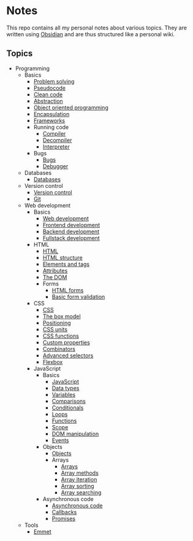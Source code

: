 # Notes

This repo contains all my personal notes about various topics. They are written using [Obsidian](https://obsidian.md/) and are thus structured like a personal wiki.

## Topics

- Programming
	- Basics
		- [Problem solving](notes/programming/basics/problem_solving.md)
		- [Pseudocode](notes/programming/basics/pseudocode.md)
		- [Clean code](notes/programming/basics/clean_code.md)
		- [Abstraction](notes/programming/basics/abstraction.md)
		- [Object oriented programming](notes/programming/basics/object_oriented_programming.md)
		- [Encapsulation](notes/programming/basics/encapsulation.md)
		- [Frameworks](notes/programming/basics/frameworks.md)
		- Running code
			- [Compiler](notes/programming/basics/running_code/compiler.md)
			- [Decompiler](notes/programming/basics/running_code/decompiler.md)
			- [Interpreter](notes/programming/basics/running_code/interpreter.md)
		- Bugs
			- [Bugs](notes/programming/basics/bugs/bug.md)
			- [Debugger](notes/programming/basics/bugs/debugger.md)
	- Databases
		- [Databases](notes/programming/databases/databases.md)
	- Version control
		- [Version control](notes/programming/version_control/version_control.md)
		- [Git](notes/programming/version_control/git.md)
	- Web development
		- Basics
			- [Web development](notes/programming/web_development/basics/web_development.md)
			- [Frontend development](notes/programming/web_development/basics/front_end_development.md)
			- [Backend development](notes/programming/web_development/basics/back_end_development.md)
			- [Fullstack development](notes/programming/web_development/basics/full_stack_development.md)
		- HTML
			- [HTML](notes/programming/web_development/html/html.md)
			- [HTML structure](notes/programming/web_development/html/html_structure.md)
			- [Elements and tags](notes/programming/web_development/html/html_elements_tags.md)
			- [Attributes](notes/programming/web_development/html/html_attributes.md)
			- [The DOM](notes/programming/web_development/html/html_dom.md)
			- Forms
				- [HTML forms](notes/programming/web_development/html/forms/html_forms.md)
				- [Basic form validation](notes/programming/web_development/html/forms/html_form_validation.md)
		- CSS
			- [CSS](notes/programming/web_development/css/css.md)
			- [The box model](notes/programming/web_development/css/css_box_model.md)
			- [Positioning](notes/programming/web_development/css/css_positioning.md)
			- [CSS units](notes/programming/web_development/css/css_units.md)
			- [CSS functions](notes/programming/web_development/css/css_functions.md)
			- [Custom properties](notes/programming/web_development/css/css_custom_properties.md)
			- [Combinators](notes/programming/web_development/css/css_combinators.md)
			- [Advanced selectors](notes/programming/web_development/css/css_advanced_selectors.md)
			- [Flexbox](notes/programming/web_development/css/css_flexbox.md)
		- JavaScript
			- Basics
				- [JavaScript](notes/programming/web_development/javascript/basics/javascript.md)
				- [Data types](notes/programming/web_development/javascript/basics/js_data_types.md)
				- [Variables](notes/programming/web_development/javascript/basics/js_variables.md)
				- [Comparisons](notes/programming/web_development/javascript/basics/js_comparisons.md)
				- [Conditionals](notes/programming/web_development/javascript/basics/js_conditionals.md)
				- [Loops](notes/programming/web_development/javascript/basics/js_loops.md)
				- [Functions](notes/programming/web_development/javascript/basics/js_functions.md)
				- [Scope](notes/programming/web_development/javascript/basics/js_scope.md)
				- [DOM manipulation](notes/programming/web_development/javascript/basics/js_dom_manipulation.md)
				- [Events](notes/programming/web_development/javascript/basics/js_events.md)
			- Objects
				- [Objects](notes/programming/web_development/javascript/objects/js_objects.md)
				- Arrays
					- [Arrays](notes/programming/web_development/javascript/objects/arrays/js_arrays.md)
					- [Array methods](notes/programming/web_development/javascript/objects/arrays/js_array_methods.md)
					- [Array iteration](notes/programming/web_development/javascript/objects/arrays/js_array_iteration.md)
					- [Array sorting](notes/programming/web_development/javascript/objects/arrays/js_array_sorting.md)
					- [Array searching](notes/programming/web_development/javascript/objects/arrays/js_array_search.md)
			- Asynchronous code
				- [Asynchronous code](notes/programming/web_development/javascript/async/js_async_code.md)
				- [Callbacks](notes/programming/web_development/javascript/async/js_callbacks.md)
				- [Promises](notes/programming/web_development/javascript/async/js_promises.md)
	- Tools
		- [Emmet](notes/programming/web_development/tools/emmet.md)